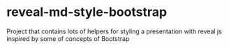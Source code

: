 reveal-md-style-bootstrap
=========================

Project that contains lots of helpers for styling a presentation with reveal js inspired by some of concepts of Bootstrap
